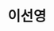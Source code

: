 ---
layout: hubs
key: Q56606161
title: 이선영
name: 이선영
image: 
description: 호암 문일평의 외손녀
score: 0.00023922513310375138
degree: 6
---